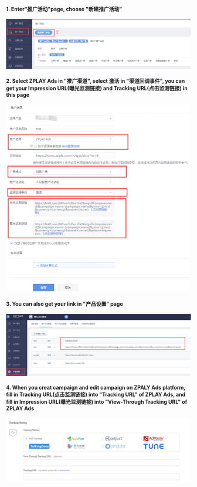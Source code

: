 
#### 1.	Enter"推广活动"page, choose "新建推广活动"
![image](imgs/003tdcreat.png)

#### 2.	Select ZPLAY Ads in "推广渠道", select 激活 in "渠道回调事件", you can get your Impression URL(曝光监测链接) and Tracking URL(点击监测链接) in this page
![image](imgs/003tdcreat1.png)


#### 3.	You can also get your link in "产品设置" page
![image](imgs/003tdcreat3.png)

#### 4.	When you creat campaign and edit campaign on ZPALY Ads platform, fill in Tracking URL(点击监测链接) into "Tracking URL" of ZPLAY Ads, and fill in Impression URL(曝光监测链接) into "View-Through Tracking URL" of ZPLAY Ads

![image](imgs/enzplay.png)

